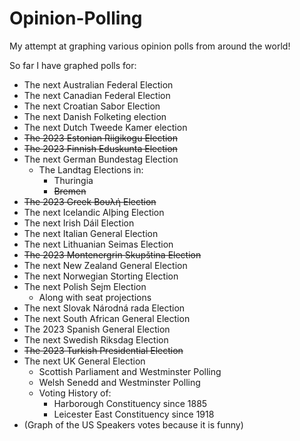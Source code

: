 # Opinion-Polling
My attempt at graphing various opinion polls from around the world!


So far I have graphed polls for:


* The next Australian Federal Election
* The next Canadian Federal Election
* The next Croatian Sabor Election
* The next Danish Folketing election
* The next Dutch Tweede Kamer election
* ~~The 2023 Estonian Riigikogu Election~~
* ~~The 2023 Finnish Eduskunta Election~~
* The next German Bundestag Election
  - The Landtag Elections in:
    * Thuringia
    * ~~Bremen~~
* ~~The 2023 Greek Βουλή Election~~
* The next Icelandic Alþing Election
* The next Irish Dáil Election
* The next Italian General Election
* The next Lithuanian Seimas Election
* ~~The 2023 Montenergrin Skupština Election~~
* The next New Zealand General Election
* The next Norwegian Storting Election
* The next Polish Sejm Election
    - Along with seat projections
* The next Slovak Národná rada Election
* The next South African General Election
* The 2023 Spanish General Election
* The next Swedish Riksdag Election
* ~~The 2023 Turkish Presidential Election~~
* The next UK General Election
  - Scottish Parliament and Westminster Polling
  - Welsh Senedd and Westminster Polling
  - Voting History of:
    * Harborough Constituency since 1885
    * Leicester East Constituency since 1918
* (Graph of the US Speakers votes because it is funny)
